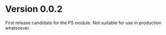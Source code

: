 # Version 0.0.2
First release candidate for the PS module. Not suitable for use in production whatsoever.